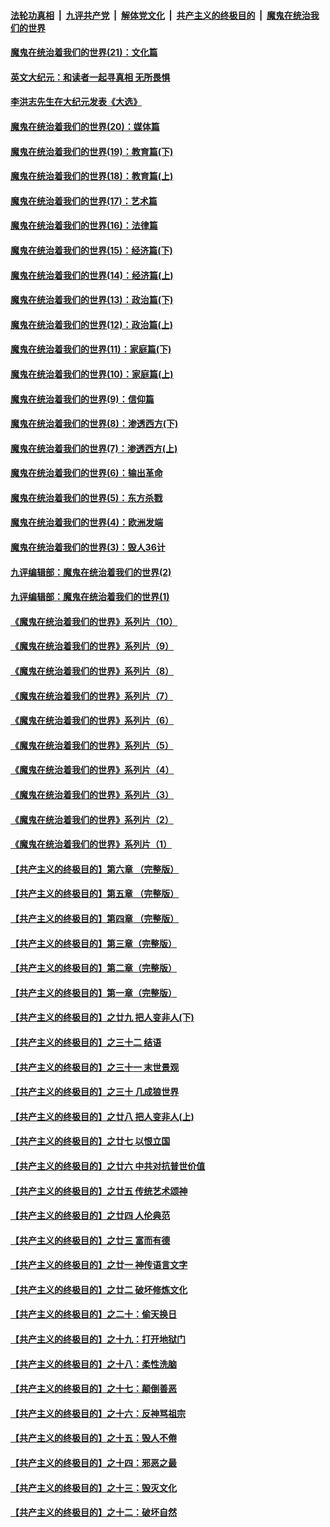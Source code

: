 

####  [法轮功真相](../../../../basic/blob/master/README.md?t=12240502) &nbsp;|&nbsp; [九评共产党](../../../../9ping.md/blob/master/README.md?t=12240502) &nbsp;|&nbsp; [解体党文化](../../../../jtdwh.md/blob/master/README.md?t=12240502)  &nbsp;|&nbsp; [共产主义的终极目的](../../../../gczydzjmd.md/blob/master/README.md?t=12240502) &nbsp;|&nbsp; [魔鬼在统治我们的世界](../../../../mgztzwmdsj.md/blob/master/README.md?t=12240502) 

#### [魔鬼在统治着我们的世界(21)：文化篇](../pages/nsc422/n10597706.md?t=12240502) 

#### [英文大纪元：和读者一起寻真相 无所畏惧](../pages/nsc422/n12542027.md?t=12240502) 

#### [李洪志先生在大纪元发表《大选》](../pages/nsc422/n12534746.md?t=12240502) 

#### [魔鬼在统治着我们的世界(20)：媒体篇](../pages/nsc422/n10586579.md?t=12240502) 

#### [魔鬼在统治着我们的世界(19)：教育篇(下)](../pages/nsc422/n10564808.md?t=12240502) 

#### [魔鬼在统治着我们的世界(18)：教育篇(上)](../pages/nsc422/n10526970.md?t=12240502) 

#### [魔鬼在统治着我们的世界(17)：艺术篇](../pages/nsc422/n10499093.md?t=12240502) 

#### [魔鬼在统治着我们的世界(16)：法律篇](../pages/nsc422/n10485969.md?t=12240502) 

#### [魔鬼在统治着我们的世界(15)：经济篇(下)](../pages/nsc422/n10469975.md?t=12240502) 

#### [魔鬼在统治着我们的世界(14)：经济篇(上)](../pages/nsc422/n10457370.md?t=12240502) 

#### [魔鬼在统治着我们的世界(13)：政治篇(下)](../pages/nsc422/n10448270.md?t=12240502) 

#### [魔鬼在统治着我们的世界(12)：政治篇(上)](../pages/nsc422/n10444576.md?t=12240502) 

#### [魔鬼在统治着我们的世界(11)：家庭篇(下)](../pages/nsc422/n10440961.md?t=12240502) 

#### [魔鬼在统治着我们的世界(10)：家庭篇(上)](../pages/nsc422/n10435448.md?t=12240502) 

#### [魔鬼在统治着我们的世界(9)：信仰篇](../pages/nsc422/n10432159.md?t=12240502) 

#### [魔鬼在统治着我们的世界(8)：渗透西方(下)](../pages/nsc422/n10429603.md?t=12240502) 

#### [魔鬼在统治着我们的世界(7)：渗透西方(上)](../pages/nsc422/n10426013.md?t=12240502) 

#### [魔鬼在统治着我们的世界(6)：输出革命](../pages/nsc422/n10421536.md?t=12240502) 

#### [魔鬼在统治着我们的世界(5)：东方杀戮](../pages/nsc422/n10417707.md?t=12240502) 

#### [魔鬼在统治着我们的世界(4)：欧洲发端](../pages/nsc422/n10414890.md?t=12240502) 

#### [魔鬼在统治着我们的世界(3)：毁人36计](../pages/nsc422/n10411583.md?t=12240502) 

#### [九评编辑部：魔鬼在统治着我们的世界(2)](../pages/nsc422/n10410036.md?t=12240502) 

#### [九评编辑部：魔鬼在统治着我们的世界(1)](../pages/nsc422/n10406825.md?t=12240502) 

#### [《魔鬼在统治着我们的世界》系列片（10）](../pages/nsc422/n12292670.md?t=12240502) 

#### [《魔鬼在统治着我们的世界》系列片（9）](../pages/nsc422/n12290859.md?t=12240502) 

#### [《魔鬼在统治着我们的世界》系列片（8）](../pages/nsc422/n12287445.md?t=12240502) 

#### [《魔鬼在统治着我们的世界》系列片（7）](../pages/nsc422/n12283425.md?t=12240502) 

#### [《魔鬼在统治着我们的世界》系列片（6）](../pages/nsc422/n12282314.md?t=12240502) 

#### [《魔鬼在统治着我们的世界》系列片（5）](../pages/nsc422/n12281419.md?t=12240502) 

#### [《魔鬼在统治着我们的世界》系列片（4）](../pages/nsc422/n12274024.md?t=12240502) 

#### [《魔鬼在统治着我们的世界》系列片（3）](../pages/nsc422/n12271322.md?t=12240502) 

#### [《魔鬼在统治着我们的世界》系列片（2）](../pages/nsc422/n12269049.md?t=12240502) 

#### [《魔鬼在统治着我们的世界》系列片（1）](../pages/nsc422/n12267575.md?t=12240502) 

#### [【共产主义的终极目的】第六章 （完整版）](../pages/nsc422/n11428913.md?t=12240502) 

#### [【共产主义的终极目的】第五章 （完整版）](../pages/nsc422/n11428912.md?t=12240502) 

#### [【共产主义的终极目的】第四章 （完整版）](../pages/nsc422/n11428907.md?t=12240502) 

#### [【共产主义的终极目的】第三章（完整版）](../pages/nsc422/n11428848.md?t=12240502) 

#### [【共产主义的终极目的】第二章（完整版）](../pages/nsc422/n11428831.md?t=12240502) 

#### [【共产主义的终极目的】第一章（完整版）](../pages/nsc422/n11417651.md?t=12240502) 

#### [【共产主义的终极目的】之廿九 把人变非人(下)](../pages/nsc422/n11344140.md?t=12240502) 

#### [【共产主义的终极目的】之三十二 结语](../pages/nsc422/n11360535.md?t=12240502) 

#### [【共产主义的终极目的】之三十一 末世景观](../pages/nsc422/n11351129.md?t=12240502) 

#### [【共产主义的终极目的】之三十 几成狼世界](../pages/nsc422/n11348280.md?t=12240502) 

#### [【共产主义的终极目的】之廿八 把人变非人(上)](../pages/nsc422/n11340492.md?t=12240502) 

#### [【共产主义的终极目的】之廿七 以恨立国](../pages/nsc422/n11336944.md?t=12240502) 

#### [【共产主义的终极目的】之廿六 中共对抗普世价值](../pages/nsc422/n11324785.md?t=12240502) 

#### [【共产主义的终极目的】之廿五 传统艺术颂神](../pages/nsc422/n11296396.md?t=12240502) 

#### [【共产主义的终极目的】之廿四 人伦典范](../pages/nsc422/n11296397.md?t=12240502) 

#### [【共产主义的终极目的】之廿三 富而有德](../pages/nsc422/n11283598.md?t=12240502) 

#### [【共产主义的终极目的】之廿一 神传语言文字](../pages/nsc422/n11263265.md?t=12240502) 

#### [【共产主义的终极目的】之廿二 破坏修炼文化](../pages/nsc422/n11245728.md?t=12240502) 

#### [【共产主义的终极目的】之二十：偷天换日](../pages/nsc422/n11238846.md?t=12240502) 

#### [【共产主义的终极目的】之十九：打开地狱门](../pages/nsc422/n11206376.md?t=12240502) 

#### [【共产主义的终极目的】之十八：柔性洗脑](../pages/nsc422/n11199994.md?t=12240502) 

#### [【共产主义的终极目的】之十七：颠倒善恶](../pages/nsc422/n11179782.md?t=12240502) 

#### [【共产主义的终极目的】之十六：反神骂祖宗](../pages/nsc422/n11166798.md?t=12240502) 

#### [【共产主义的终极目的】之十五：毁人不倦](../pages/nsc422/n11166792.md?t=12240502) 

#### [【共产主义的终极目的】之十四：邪恶之最](../pages/nsc422/n11150249.md?t=12240502) 

#### [【共产主义的终极目的】之十三：毁灭文化](../pages/nsc422/n11135227.md?t=12240502) 

#### [【共产主义的终极目的】之十二：破坏自然](../pages/nsc422/n11135214.md?t=12240502) 

